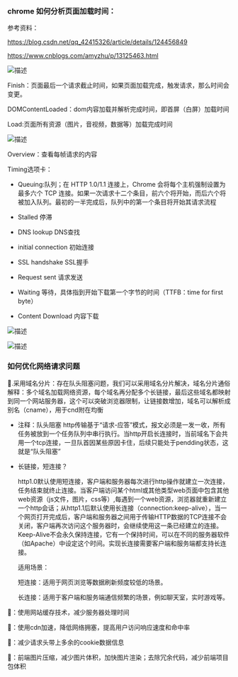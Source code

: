 ### chrome 如何分析页面加载时间：

参考资料：

https://blog.csdn.net/qq_42415326/article/details/124456849

https://www.cnblogs.com/amyzhu/p/13125463.html

![描述](http://rls62zajo.hn-bkt.clouddn.com/%E8%B0%B7%E6%AD%8C%E6%8E%A7%E5%88%B6%E5%8F%B0%E5%88%86%E6%9E%90.png)

Finish：页面最后一个请求截止时间，如果页面加载完成，触发请求，那么时间会变更。

DOMContentLoaded：dom内容加载并解析完成时间，即首屏（白屏）加载时间

Load:页面所有资源（图片，音视频，数据等）加载完成时间

![描述](http://rls62zajo.hn-bkt.clouddn.com/%E6%B5%8F%E8%A7%88%E5%99%A81.png)

Overview：查看每帧请求的内容

Timing选项卡：

- Queuing:队列；在 HTTP 1.0/1.1 连接上，Chrome 会将每个主机强制设置为最多六个 TCP 连接。如果一次请求十二个条目，前六个将开始，而后六个将被加入队列。最初的一半完成后，队列中的第一个条目将开始其请求流程

- Stalled 停滞
- DNS lookup DNS查找
- initial connection 初始连接
- SSL handshake SSL握手
- Request sent 请求发送
- Waiting 等待，具体指到开始下载第一个字节的时间（TTFB：time for first byte）
- Content Download 内容下载

![描述](http://rls62zajo.hn-bkt.clouddn.com/timing2.png)

![描述](http://rls62zajo.hn-bkt.clouddn.com/timing3.png)

### 如何优化网络请求问题

🌺.采用域名分片：存在队头阻塞问题，我们可以采用域名分片解决，域名分片通俗解释：多个域名加载网络资源，每个域名再分配多个长链接，最后这些域名都映射到同一个网站服务器，这个可以突破浏览器限制，让链接数增加，域名可以解析成别名（cname），用于cnd附在均衡

- 注释：队头阻塞
  http传输基于“请求-应答”模式，报文必须是一发一收，所有任务被放到一个任务队列中串行执行。当http开启长连接时，当前域名下会共用一个tcp连接，一旦队首因某些原因卡住，后续只能处于pendding状态，这就是“队头阻塞”

- 长链接，短连接？

  http1.0默认使用短连接，客户端和服务器每次进行http操作就建立一次连接，任务结束就终止连接。当客户端访问某个html或其他类型web页面中包含其他web资源（js文件，图片，css等）,每遇到一个web资源，浏览器就重新建立一个http会话；从http1.1后默认使用长连接（connection:keep-alive），当一个网页打开完成后，客户端和服务器之间用于传输HTTP数据的TCP连接不会关闭，客户端再次访问这个服务器时，会继续使用这一条已经建立的连接。Keep-Alive不会永久保持连接，它有一个保持时间，可以在不同的服务器软件（如Apache）中设定这个时间。实现长连接需要客户端和服务端都支持长连接。

  适用场景：

  短连接：适用于网页浏览等数据刷新频度较低的场景。

  长连接：适用于客户端和服务端通信频繁的场景，例如聊天室，实时游戏等。

🌺：使用网站缓存技术，减少服务器处理时间

🌺：使用cdn加速，降低网络拥塞，提高用户访问响应速度和命中率

🌺：减少请求头带上多余的cookie数据信息

🌺：前端图片压缩，减少图片体积，加快图片渲染；去除冗余代码，减少前端项目包体积




